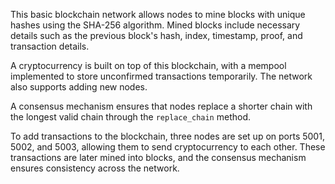This basic blockchain network allows nodes to mine blocks with unique hashes using the SHA-256 algorithm. Mined blocks include necessary details such as the previous block's hash, index, timestamp, proof, and transaction details.  

A cryptocurrency is built on top of this blockchain, with a mempool implemented to store unconfirmed transactions temporarily. The network also supports adding new nodes.  

A consensus mechanism ensures that nodes replace a shorter chain with the longest valid chain through the `replace_chain` method.  
  
To add transactions to the blockchain, three nodes are set up on ports 5001, 5002, and 5003, allowing them to send cryptocurrency to each other. These transactions are later mined into blocks, and the consensus mechanism ensures consistency across the network.  
